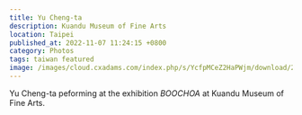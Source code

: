 ```yaml
---
title: Yu Cheng-ta
description: Kuandu Museum of Fine Arts
location: Taipei
published_at: 2022-11-07 11:24:15 +0800
category: Photos
tags: taiwan featured
image: /images/cloud.cxadams.com/index.php/s/YcfpMCeZ2HaPWjm/download/20191018-1915_Taipei_KdMoFA_L1008681-0.jpg
---
```


Yu Cheng-ta peforming at the exhibition *BOOCHOA* at Kuandu Museum of Fine Arts.
